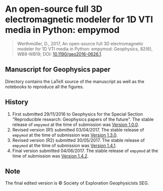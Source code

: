 # An open-source full 3D electromagnetic modeler for 1D VTI media in Python: empymod

> Werthmüller, D., 2017, An open-source full 3D electromagnetic modeler for 1D
> VTI media in Python: empymod: Geophysics, 82(6), WB9-WB19; DOI:
> [10.1190/geo2016-0626.1](http://doi.org/10.1190/geo2016-0626.1).

## Manuscript for Geophysics paper

Directory contains the LaTeX source of the manuscript as well as the notebooks
to reproduce all the figures.

## History

1. First submitted 29/11/2016 to Geophysics for the Special Section
   "Reproducible research: Geophysics papers of the future".
   The stable release of `empymod` at the time of submission was
   [Version 1.0.0](https://github.com/empymod/empymod/releases/tag/v1.0.0).
2. Revised version (R1) submitted 03/04/2017.
   The stable release of `empymod` at the time of submission was
   [Version 1.3.0](https://github.com/empymod/empymod/releases/tag/v1.3.0).
3. Revised version (R2) submitted 30/05/2017.
   The stable release of `empymod` at the time of submission was
   [Version 1.4.1](https://github.com/empymod/empymod/releases/tag/v1.4.1).
3. Final version submitted 04/06/2017.
   The stable release of `empymod` at the time of submission was
   [Version 1.4.2](https://github.com/empymod/empymod/releases/tag/v1.4.3).


## Note

The final edited version is &copy; Society of Exploration Geophysicists SEG.
